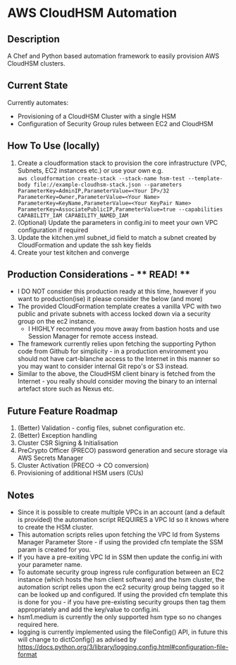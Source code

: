 # AWS CloudHSM Automation

## Description
A Chef and Python based automation framework to easily provision AWS CloudHSM clusters.

## Current State
Currently automates:

- Provisioning of a CloudHSM Cluster with a single HSM
- Configuration of Security Group rules between EC2 and CloudHSM

## How To Use (locally)
1. Create a cloudformation stack to provision the core infrastructure (VPC, Subnets, EC2 instances etc.) or use your own e.g.  
`aws cloudformation create-stack --stack-name hsm-test --template-body file://example-cloudhsm-stack.json --parameters ParameterKey=AdminIP,ParameterValue=<Your IP>/32 ParameterKey=Owner,ParameterValue=<Your Name> ParameterKey=KeyName,ParameterValue=<Your KeyPair Name> ParameterKey=AssociatePublicIP,ParameterValue=true --capabilities CAPABILITY_IAM CAPABILITY_NAMED_IAM`
2. (Optional) Update the parameters in config.ini to meet your own VPC configuration if required
3. Update the kitchen.yml subnet_id field to match a subnet created by CloudFormation and update the ssh key fields
4. Create your test kitchen and converge

## Production Considerations - ** READ! **
- I DO NOT consider this production ready at this time, however if you want to production(ise) it please consider the below (and more) 
- The provided CloudFormation template creates a vanilla VPC with two public and private subnets with access locked down via a security group on the ec2 instance.
    - I HIGHLY recommend you move away from bastion hosts and use Session Manager for remote access instead.
- The framework currently relies upon fetching the supporting Python code from Github for simplicity - in a production environment you should not have cart-blanche access to the Internet in this manner so you may want to consider internal Git repo's or S3 instead.
- Similar to the above, the CloudHSM client binary is fetched from the Internet - you really should consider moving the binary to an internal artefact store such as Nexus etc.

## Future Feature Roadmap
1. (Better) Validation - config files, subnet configuration etc.
2. (Better) Exception handling
3. Cluster CSR Signing & Initialisation
4. PreCrypto Officer (PRECO) password generation and secure storage via AWS Secrets Manager
5. Cluster Activation (PRECO -> CO conversion)
6. Provisioning of additional HSM users (CUs)

## Notes
- Since it is possible to create multiple VPCs in an account (and a default is provided) the automation script REQUIRES a VPC Id so it knows where to create the HSM cluster.
- This automation scripts relies upon fetching the VPC Id from Systems Manager Parameter Store - if using the provided cfn template the SSM param is created for you.
- If you have a pre-exiting VPC Id in SSM then update the config.ini with your parameter name.
- To automate security group ingress rule configuration between an EC2 instance (which hosts the hsm client software) and the hsm cluster, the automation script relies upon the ec2 security group being tagged so it can be looked up and configured. If using the provided cfn template this is done for you - if you have pre-existing security groups then tag them appropriately and add the key/value to config.ini.
- hsm1.medium is currently the only supported hsm type so no changes required here.
- logging is currently implemented using the fileConfig() API, in future this will change to dictConfig() as advised by https://docs.python.org/3/library/logging.config.html#configuration-file-format
